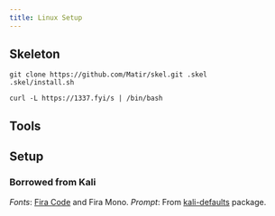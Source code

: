 ```yaml
---
title: Linux Setup
---
```


## Skeleton

```
git clone https://github.com/Matir/skel.git .skel
.skel/install.sh
```

```
curl -L https://1337.fyi/s | /bin/bash
```

## Tools

## Setup

### Borrowed from Kali

*Fonts*: [Fira Code](https://github.com/tonsky/FiraCode) and Fira Mono.
*Prompt*: From [kali-defaults](https://gitlab.com/kalilinux/packages/kali-defaults/-/blob/kali/master/etc/skel/.zshrc) package.
